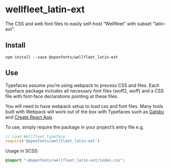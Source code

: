 
# wellfleet_latin-ext

The CSS and web font files to easily self-host “Wellfleet” with subset "latin-ext".

## Install

`npm install --save @openfonts/wellfleet_latin-ext`

## Use

Typefaces assume you’re using webpack to process CSS and files. Each typeface
package includes all necessary font files (woff2, woff) and a CSS file with
font-face declarations pointing at these files.

You will need to have webpack setup to load css and font files. Many tools built
with Webpack will work out of the box with Typefaces such as [Gatsby](https://github.com/gatsbyjs/gatsby)
and [Create React App](https://github.com/facebookincubator/create-react-app).

To use, simply require the package in your project’s entry file e.g.

```javascript
// Load Wellfleet typeface
require('@openfonts/wellfleet_latin-ext')
```

Usage in SCSS:
```scss
@import "~@openfonts/wellfleet_latin-ext/index.css";
```
